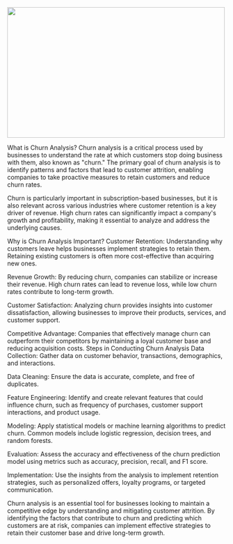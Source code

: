 <img src="https://www.google.com/url?sa=i&url=https%3A%2F%2Fwww.woopra.com%2Fblog%2Fcustomer-churn-analysis&psig=AOvVaw2OV6gbULJuefkQhLk0-7h4&ust=1723926277029000&source=images&cd=vfe&opi=89978449&ved=0CBMQjRxqFwoTCMCT-Jms-ocDFQAAAAAdAAAAABAE"  width="500" height="300">

What is Churn Analysis?
Churn analysis is a critical process used by businesses to understand the rate at which customers stop doing business with them, also known as "churn." The primary goal of churn analysis is to identify patterns and factors that lead to customer attrition, enabling companies to take proactive measures to retain customers and reduce churn rates.

Churn is particularly important in subscription-based businesses, but it is also relevant across various industries where customer retention is a key driver of revenue. High churn rates can significantly impact a company's growth and profitability, making it essential to analyze and address the underlying causes.

Why is Churn Analysis Important?
Customer Retention: Understanding why customers leave helps businesses implement strategies to retain them. Retaining existing customers is often more cost-effective than acquiring new ones.

Revenue Growth: By reducing churn, companies can stabilize or increase their revenue. High churn rates can lead to revenue loss, while low churn rates contribute to long-term growth.

Customer Satisfaction: Analyzing churn provides insights into customer dissatisfaction, allowing businesses to improve their products, services, and customer support.

Competitive Advantage: Companies that effectively manage churn can outperform their competitors by maintaining a loyal customer base and reducing acquisition costs.
Steps in Conducting Churn Analysis
Data Collection: Gather data on customer behavior, transactions, demographics, and interactions.

Data Cleaning: Ensure the data is accurate, complete, and free of duplicates.

Feature Engineering: Identify and create relevant features that could influence churn, such as frequency of purchases, customer support interactions, and product usage.

Modeling: Apply statistical models or machine learning algorithms to predict churn. Common models include logistic regression, decision trees, and random forests.

Evaluation: Assess the accuracy and effectiveness of the churn prediction model using metrics such as accuracy, precision, recall, and F1 score.

Implementation: Use the insights from the analysis to implement retention strategies, such as personalized offers, loyalty programs, or targeted communication.


Churn analysis is an essential tool for businesses looking to maintain a competitive edge by understanding and mitigating customer attrition. By identifying the factors that contribute to churn and predicting which customers are at risk, companies can implement effective strategies to retain their customer base and drive long-term growth.
